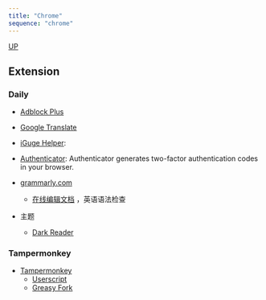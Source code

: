 ```yaml
---
title: "Chrome"
sequence: "chrome"
---
```


[UP](/res/res-index.html)


## Extension

### Daily

- [Adblock Plus](https://chromewebstore.google.com/detail/adblock-plus-free-ad-bloc/cfhdojbkjhnklbpkdaibdccddilifddb)
- [Google Translate](https://chromewebstore.google.com/detail/google-translate/aapbdbdomjkkjkaonfhkkikfgjllcleb)
- [iGuge Helper](https://chromewebstore.google.com/detail/iguge-helper/ncldcbhpeplkfijdhnoepdgdnmjkckij):
- [Authenticator](https://chromewebstore.google.com/detail/authenticator/bhghoamapcdpbohphigoooaddinpkbai):
  Authenticator generates two-factor authentication codes in your browser.

- [grammarly.com](https://www.grammarly.com/)
    - [在线编辑文档](https://app.grammarly.com/) ，英语语法检查

- 主题
    - [Dark Reader]()

### Tampermonkey

- [Tampermonkey](https://www.tampermonkey.net/)
    - [Userscript](https://www.tampermonkey.net/scripts.php)
    - [Greasy Fork](https://greasyfork.org/)
